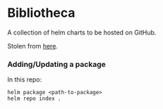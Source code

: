 # Bibliotheca

A collection of helm charts to be hosted on GitHub.

Stolen from [here](https://blog.softwaremill.com/hosting-helm-private-repository-from-github-ff3fa940d0b7).

### Adding/Updating a package

In this repo:

```
helm package <path-to-package>
helm repo index .
```

